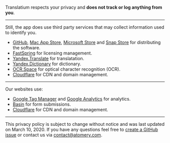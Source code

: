 Translatium respects your privacy and **does not track or log anything from you**.

---

Still, the app does use third party services that may collect information used to identify you.

* [GitHub](https://help.github.com/articles/github-privacy-statement/), [Mac App Store](https://www.apple.com/sg/legal/privacy/en-ww/), [Microsoft Store](https://privacy.microsoft.com/en-ca/privacystatement) and [Snap Store](https://ubuntu.com/legal/data-privacy/snap-store) for distributing the software.
* [FastSpring](https://fastspring.com/privacy/) for licensing management.
* [Yandex.Translate](https://yandex.com/legal/translate_termsofuse/18092015/) for translatation.
* [Yandex.Dictionary](https://yandex.com/legal/dictionary_api/) for dictionary.
* [OCR.Space](https://ocr.space/privacypolicy) for optical character recognition (OCR).
* [Cloudflare](https://www.cloudflare.com/privacypolicy/) for CDN and domain management.

---

Our websites use:

* [Google Tag Manager](https://support.google.com/analytics/answer/6004245?hl=en) and [Google Analytics](https://support.google.com/analytics/answer/6004245?hl=en) for analytics.
* [Basin](https://usebasin.com/privacy) for form submissions.
* [Cloudflare](https://www.cloudflare.com/privacypolicy/) for CDN and domain management.

---

This privacy policy is subject to change without notice and was last updated on March 10, 2020. If you have any questions feel free to [create a GitHub issue](https://github.com/atomery/translatium/issues) or contact us via contact@atomery.com.